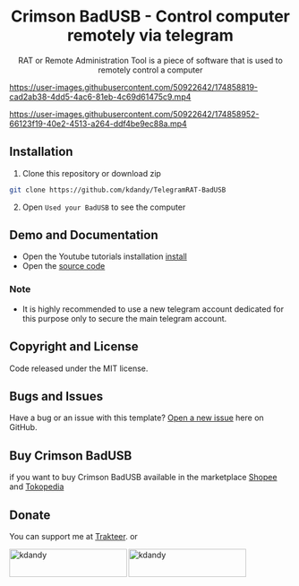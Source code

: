 <h1 align="center">Crimson BadUSB - Control computer remotely via telegram</h1>
<p align="center">RAT or Remote Administration Tool is a piece of software that is used to remotely control a computer</p>
<p align="center">

</p>

https://user-images.githubusercontent.com/50922642/174858819-cad2ab38-4dd5-4ac6-81eb-4c69d61475c9.mp4

</p>

https://user-images.githubusercontent.com/50922642/174858952-66123f19-40e2-4513-a264-ddf4be9ec88a.mp4

## Installation

1. Clone this repository or download zip

```bash
git clone https://github.com/kdandy/TelegramRAT-BadUSB
```

2. Open `Used your BadUSB` to see the computer

## Demo and Documentation

- Open the Youtube tutorials installation [install](https://www.youtube.com/watch?v=3_xiK6oQjz8)
- Open the [source code](http://github.com/kdandy/TelegramRAT-BadUSB)

### Note

- It is highly recommended to use a new telegram account dedicated for this purpose only to secure the main telegram account.

## Copyright and License

Code released under the MIT license.

## Bugs and Issues

Have a bug or an issue with this template? [Open a new issue](https://github.com/kdandy/TelegramRAT-BadUSB/issues/new) here on GitHub.

## Buy Crimson BadUSB

if you want to buy Crimson BadUSB available in the marketplace [Shopee](https://shopee.co.id/Crimson-BadUSB-Lebih-dari-USB-Rubber-Ducky-i.326233063.5058615385?sp_atk=1992cf80-9459-4f0c-b358-a0a3b7000894&xptdk=1992cf80-9459-4f0c-b358-a0a3b7000894) and [Tokopedia](https://www.tokopedia.com/retinaa/crimson-badusb-usb-security-pentester)

## Donate

You can support me at [Trakteer](https://trakteer.id/kdandy/tip). or
<p><a href="https://www.buymeacoffee.com/kdandy"> <img align="left" src="https://cdn.buymeacoffee.com/buttons/v2/default-yellow.png" height="50" width="210" alt="kdandy" /></a><a href="https://ko-fi.com/kdandy"> <img align="left" src="https://cdn.ko-fi.com/cdn/kofi3.png?v=3" height="50" width="210" alt="kdandy" /></a></p><br><br>
</p>

